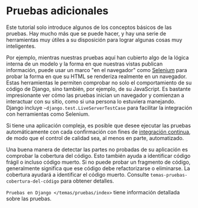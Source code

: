# Pruebas adicionales

Este tutorial solo introduce algunos de los conceptos básicos de las pruebas. Hay mucho más que se puede hacer, y hay una serie de herramientas muy útiles a su disposición para lograr algunas cosas muy inteligentes.

Por ejemplo, mientras nuestras pruebas aquí han cubierto algo de la lógica interna de un modelo y la forma en que nuestras vistas publican información, puede usar un marco "en el navegador" como [Selenium](https://www.selenium.dev/) para probar la forma en que su HTML se renderiza realmente en un navegador. Estas herramientas le permiten comprobar no solo el comportamiento de su código de Django, sino también, por ejemplo, de su JavaScript. Es bastante impresionante ver cómo las pruebas inician un navegador y comienzan a interactuar con su sitio, como si una persona lo estuviera manejando. Django incluye `~django.test.LiveServerTestCase` para facilitar la integración con herramientas como Selenium.

Si tiene una aplicación compleja, es posible que desee ejecutar las pruebas automáticamente con cada confirmación con fines de [integración continua](https://en.wikipedia.org/wiki/Continuous_integration), de modo que el control de calidad sea, al menos en parte, automatizado.

Una buena manera de detectar las partes no probadas de su aplicación es comprobar la cobertura del código. Esto también ayuda a identificar código frágil o incluso código muerto. Si no puede probar un fragmento de código, generalmente significa que ese código debe refactorizarse o eliminarse. La cobertura ayudará a identificar el código muerto. Consulte `temas-pruebas-cobertura-del-código` para obtener detalles.

`Pruebas en Django </temas/pruebas/index>` tiene información detallada sobre las pruebas.
